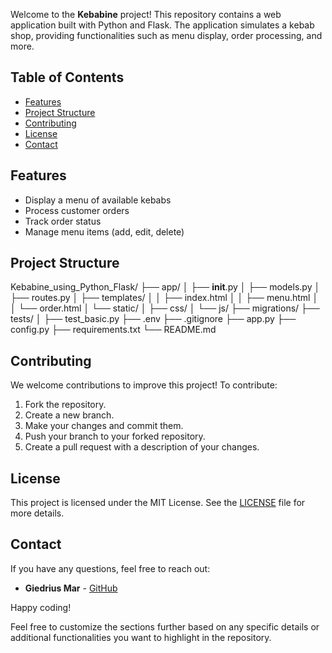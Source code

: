 Welcome to the **Kebabine** project! This repository contains a web application built with Python and Flask. The application simulates a kebab shop, providing functionalities such as menu display, order processing, and more.

## Table of Contents
- [Features](#features)
- [Project Structure](#project-structure)
- [Contributing](#contributing)
- [License](#license)
- [Contact](#contact)

## Features
- Display a menu of available kebabs
- Process customer orders
- Track order status
- Manage menu items (add, edit, delete)

## Project Structure

Kebabine_using_Python_Flask/
├── app/
│   ├── __init__.py
│   ├── models.py
│   ├── routes.py
│   ├── templates/
│   │   ├── index.html
│   │   ├── menu.html
│   │   └── order.html
│   └── static/
│       ├── css/
│       └── js/
├── migrations/
├── tests/
│   ├── test_basic.py
├── .env
├── .gitignore
├── app.py
├── config.py
├── requirements.txt
└── README.md


## Contributing

We welcome contributions to improve this project! To contribute:

1. Fork the repository.
2. Create a new branch.
3. Make your changes and commit them.
4. Push your branch to your forked repository.
5. Create a pull request with a description of your changes.

## License

This project is licensed under the MIT License. See the [LICENSE](LICENSE) file for more details.

## Contact

If you have any questions, feel free to reach out:

- **Giedrius Mar** - [GitHub](https://github.com/GiedriusMar)

Happy coding!


Feel free to customize the sections further based on any specific details or additional functionalities you want to highlight in the repository.
